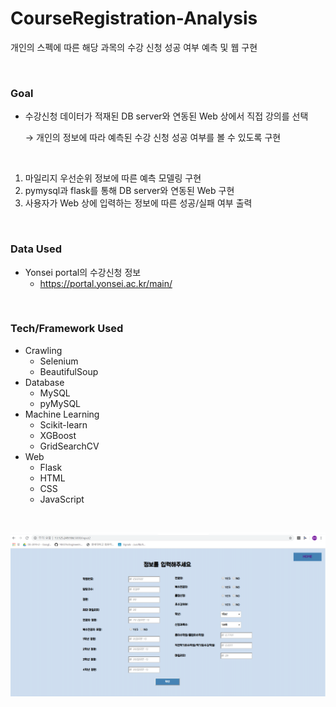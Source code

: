 # CourseRegistration-Analysis

개인의 스펙에 따른 해당 과목의 수강 신청 성공 여부 예측 및 웹 구현

<br>

### Goal

- 수강신청 데이터가 적재된 DB server와 연동된 Web 상에서 직접 강의를 선택

  → 개인의 정보에 따라 예측된 수강 신청 성공 여부를 볼 수 있도록 구현

  <br>

1. 마일리지 우선순위 정보에 따른 예측 모델링 구현
2. pymysql과 flask를 통해 DB server와 연동된 Web 구현
3. 사용자가 Web 상에 입력하는 정보에 따른 성공/실패 여부 출력

<br>

### Data Used

- Yonsei portal의 수강신청 정보
  - https://portal.yonsei.ac.kr/main/

<br>

### Tech/Framework Used

- Crawling
  - Selenium
  - BeautifulSoup
- Database
  - MySQL
  - pyMySQL
- Machine Learning
  - Scikit-learn
  - XGBoost
  - GridSearchCV
- Web
  - Flask
  - HTML
  - CSS
  - JavaScript

<br>

![1587660723280](1587660723280.png)
